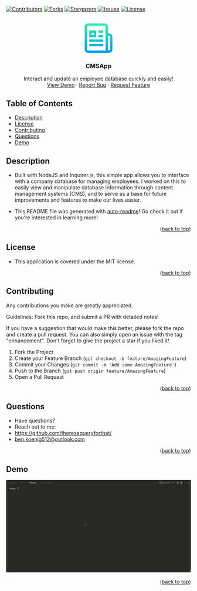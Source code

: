 <div id="top"></div>
<!--
*** Credit to Othneil Drew's Best-README-Template as the base
*** for this template and concept/layout. The following is an iteration
*** from that version, and contains similar structure, with some improvements
*** to allow for easy automation of the README generation process.
*** Check it out: https://github.com/othneildrew/Best-README-Template/
*** NOTE: This template assumes there is a short project demo named "demo.gif" and a "logo.png"
*** saved in the ./assets/images/ folder within your repositiory. Adjust these as needed.
-->

<!-- PROJECT SHIELDS -->
<!--
*** Reference links are enclosed in brackets [ ] instead of parentheses ( ).
*** See the bottom of this document for the declaration of the reference variables
*** for contributors-url, forks-url, etc. This is an optional, concise syntax you may use.
*** https://www.markdownguide.org/basic-syntax/#reference-style-links
-->
[![Contributors][contributors-shield]][contributors-url]
[![Forks][forks-shield]][forks-url]
[![Stargazers][stars-shield]][stars-url]
[![Issues][issues-shield]][issues-url]
[![License][license-shield]][license-url]


<!-- PROJECT LOGO -->
<br />
<div align="center">
  <a href="https://github.com/theresaqueryforthat/CMSApp">
    <img src="assets/images/logo.png" alt="Logo" width="80" height="80">
  </a>

<h3 align="center">CMSApp</h3>

  <p align="center">
    Interact and update an employee database quickly and easily!
    <br />
    <a href="https://i.imgur.com/QdIkR4f.gif/">View Demo</a>
    ·
    <a href="https://github.com/theresaqueryforthat/CMSApp/issues">Report Bug</a>
    ·
    <a href="https://github.com/theresaqueryforthat/CMSApp/issues">Request Feature</a>
  </p>
</div>

<!-- TABLE OF CONTENTS -->
## Table of Contents

* [Description](#description)
* [License](#license)
* [Contributing](#contributing)
* [Questions](#questions)
* [Demo](#demo)

<!-- DESCRIPTION -->
## Description

* Built with NodeJS and Inquirer.js, this simple app allows you to interface with a company database for managing employees. I worked on this to easily view and manipulate database information through content management systems (CMS), and to serve as a base for future improvements and features to make our lives easier.

* This README file was generated with [auto-readme](https://github.com/theresaqueryforthat/auto-readme/)! Go check it out if you're interested in learning more!

<p align="right">(<a href="#top">back to top</a>)</p>

<!-- LICENSE -->
## License

* This application is covered under the MIT license.

<p align="right">(<a href="#top">back to top</a>)</p>

<!-- CONTRIBUTING -->
## Contributing

Any contributions you make are greatly appreciated.

Guidelines: Fork this repo, and submit a PR with detailed notes!

If you have a suggestion that would make this better, please fork the repo and create a pull request.
You can also simply open an issue with the tag "enhancement".
Don't forget to give the project a star if you liked it!

1. Fork the Project
2. Create your Feature Branch (`git checkout -b feature/AmazingFeature`)
3. Commit your Changes (`git commit -m 'Add some AmazingFeature'`)
4. Push to the Branch (`git push origin feature/AmazingFeature`)
5. Open a Pull Request

<p align="right">(<a href="#top">back to top</a>)</p>

<!-- QUESTIONS -->
## Questions

* Have questions?
* Reach out to me: 
* https://github.com/theresaqueryforthat/
* [ben.koenig512@outlook.com](mailto:ben.koenig512@outlook.com "My contact Email")

<p align="right">(<a href="#top">back to top</a>)</p>

<!-- PROJECT EXAMPLE -->
## Demo

[![Product Name Screen Shot][product-screenshot]][product-demo-url]

<p align="right">(<a href="#top">back to top</a>)</p>



<!-- MARKDOWN LINKS & IMAGES -->
<!-- https://www.markdownguide.org/basic-syntax/#reference-style-links -->
[contributors-shield]: https://img.shields.io/github/contributors/theresaqueryforthat/CMSApp.svg?style=for-the-badge
[contributors-url]: https://github.com/theresaqueryforthat/CMSApp/graphs/contributors
[forks-shield]: https://img.shields.io/github/forks/theresaqueryforthat/CMSApp.svg?style=for-the-badge
[forks-url]: https://github.com/theresaqueryforthat/CMSApp/network/members
[stars-shield]: https://img.shields.io/github/stars/theresaqueryforthat/CMSApp.svg?style=for-the-badge
[stars-url]: https://github.com/theresaqueryforthat/CMSApp/stargazers
[issues-shield]: https://img.shields.io/github/issues/theresaqueryforthat/CMSApp.svg?style=for-the-badge
[issues-url]: https://github.com/theresaqueryforthat/CMSApp/issues
[license-shield]: https://img.shields.io/github/license/theresaqueryforthat/CMSApp.svg?style=for-the-badge&cacheSeconds=3600
[license-url]: https://github.com/theresaqueryforthat/CMSApp/blob/main/LICENSE.txt
[linkedin-shield]: https://img.shields.io/badge/-LinkedIn-black.svg?style=for-the-badge&logo=linkedin&colorB=555
[product-screenshot]: assets/images/demo.gif
[portfolio-shield]: https://img.shields.io/badge/my_portfolio-000?style=for-the-badge&logo=ko-fi&logoColor=white
[product-demo-url]: https://i.imgur.com/QdIkR4f.gif/